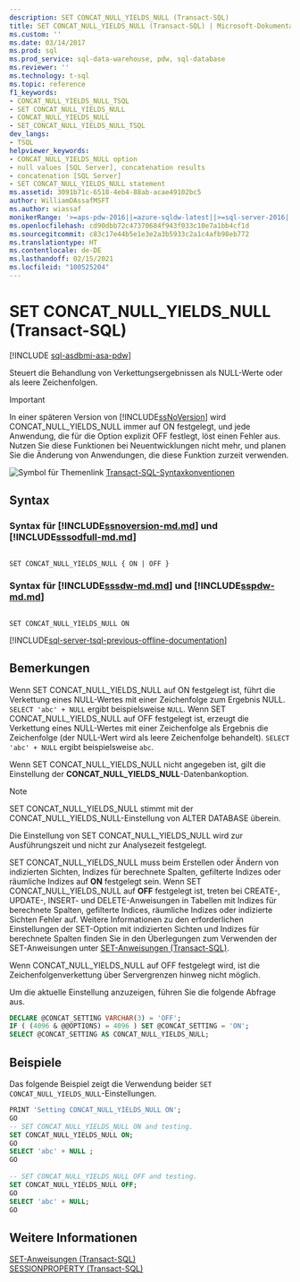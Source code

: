 ```yaml
---
description: SET CONCAT_NULL_YIELDS_NULL (Transact-SQL)
title: SET CONCAT_NULL_YIELDS_NULL (Transact-SQL) | Microsoft-Dokumentation
ms.custom: ''
ms.date: 03/14/2017
ms.prod: sql
ms.prod_service: sql-data-warehouse, pdw, sql-database
ms.reviewer: ''
ms.technology: t-sql
ms.topic: reference
f1_keywords:
- CONCAT_NULL_YIELDS_NULL_TSQL
- SET CONCAT_NULL_YIELDS_NULL
- CONCAT_NULL_YIELDS_NULL
- SET_CONCAT_NULL_YIELDS_NULL_TSQL
dev_langs:
- TSQL
helpviewer_keywords:
- CONCAT_NULL_YIELDS_NULL option
- null values [SQL Server], concatenation results
- concatenation [SQL Server]
- SET CONCAT_NULL_YIELDS_NULL statement
ms.assetid: 3091b71c-6518-4eb4-88ab-acae49102bc5
author: WilliamDAssafMSFT
ms.author: wiassaf
monikerRange: '>=aps-pdw-2016||=azure-sqldw-latest||>=sql-server-2016||>=sql-server-linux-2017||=azuresqldb-mi-current'
ms.openlocfilehash: cd90dbb72c47370684f943f033c10e7a1bb4cf1d
ms.sourcegitcommit: c83c17e44b5e1e3e2a3b5933c2a1c4afb98eb772
ms.translationtype: HT
ms.contentlocale: de-DE
ms.lasthandoff: 02/15/2021
ms.locfileid: "100525204"
---
```

# <a name="set-concat_null_yields_null-transact-sql"></a>SET CONCAT_NULL_YIELDS_NULL (Transact-SQL)
[!INCLUDE [sql-asdbmi-asa-pdw](../../includes/applies-to-version/sql-asdbmi-asa-pdw.md)]

  Steuert die Behandlung von Verkettungsergebnissen als NULL-Werte oder als leere Zeichenfolgen.  
  
> [!IMPORTANT]  
>  In einer späteren Version von [!INCLUDE[ssNoVersion](../../includes/ssnoversion-md.md)] wird CONCAT_NULL_YIELDS_NULL immer auf ON festgelegt, und jede Anwendung, die für die Option explizit OFF festlegt, löst einen Fehler aus. Nutzen Sie diese Funktionen bei Neuentwicklungen nicht mehr, und planen Sie die Änderung von Anwendungen, die diese Funktion zurzeit verwenden.  
  
 ![Symbol für Themenlink](../../database-engine/configure-windows/media/topic-link.gif "Symbol für Themenlink") [Transact-SQL-Syntaxkonventionen](../../t-sql/language-elements/transact-sql-syntax-conventions-transact-sql.md)  
  
## <a name="syntax"></a>Syntax

### <a name="syntax-for-ssnoversion-mdmd-and-sssodfull-mdmd"></a>Syntax für [!INCLUDE[ssnoversion-md.md](../../includes/ssnoversion-md.md)] und [!INCLUDE[sssodfull-md.md](../../includes/sssodfull-md.md)]

```syntaxsql
    
SET CONCAT_NULL_YIELDS_NULL { ON | OFF }   
```  

### <a name="syntax-for-sssdw-mdmd-and-sspdw-mdmd"></a>Syntax für [!INCLUDE[sssdw-md.md](../../includes/sssdw-md.md)] und [!INCLUDE[sspdw-md.md](../../includes/sspdw-md.md)]

```syntaxsql
  
SET CONCAT_NULL_YIELDS_NULL ON    
```  
  
[!INCLUDE[sql-server-tsql-previous-offline-documentation](../../includes/sql-server-tsql-previous-offline-documentation.md)]

## <a name="remarks"></a>Bemerkungen
 Wenn SET CONCAT_NULL_YIELDS_NULL auf ON festgelegt ist, führt die Verkettung eines NULL-Wertes mit einer Zeichenfolge zum Ergebnis NULL. `SELECT 'abc' + NULL` ergibt beispielsweise `NULL`. Wenn SET CONCAT_NULL_YIELDS_NULL auf OFF festgelegt ist, erzeugt die Verkettung eines NULL-Wertes mit einer Zeichenfolge als Ergebnis die Zeichenfolge (der NULL-Wert wird als leere Zeichenfolge behandelt). `SELECT 'abc' + NULL` ergibt beispielsweise `abc`.  
  
 Wenn SET CONCAT_NULL_YIELDS_NULL nicht angegeben ist, gilt die Einstellung der **CONCAT_NULL_YIELDS_NULL**-Datenbankoption.  
  
> [!NOTE]  
>  SET CONCAT_NULL_YIELDS_NULL stimmt mit der CONCAT_NULL_YIELDS_NULL-Einstellung von ALTER DATABASE überein.  
  
 Die Einstellung von SET CONCAT_NULL_YIELDS_NULL wird zur Ausführungszeit und nicht zur Analysezeit festgelegt.  

SET CONCAT_NULL_YIELDS_NULL muss beim Erstellen oder Ändern von indizierten Sichten, Indizes für berechnete Spalten, gefilterte Indizes oder räumliche Indizes auf **ON** festgelegt sein. Wenn SET CONCAT_NULL_YIELDS_NULL auf **OFF** festgelegt ist, treten bei CREATE-, UPDATE-, INSERT- und DELETE-Anweisungen in Tabellen mit Indizes für berechnete Spalten, gefilterte Indices, räumliche Indizes oder indizierte Sichten Fehler auf. Weitere Informationen zu den erforderlichen Einstellungen der SET-Option mit indizierten Sichten und Indizes für berechnete Spalten finden Sie in den Überlegungen zum Verwenden der SET-Anweisungen unter [SET-Anweisungen &#40;Transact-SQL&#41;](../../t-sql/statements/set-statements-transact-sql.md).
  
 Wenn CONCAT_NULL_YIELDS_NULL auf OFF festgelegt wird, ist die Zeichenfolgenverkettung über Servergrenzen hinweg nicht möglich.  
  
 Um die aktuelle Einstellung anzuzeigen, führen Sie die folgende Abfrage aus.  
  
```sql
DECLARE @CONCAT_SETTING VARCHAR(3) = 'OFF';  
IF ( (4096 & @@OPTIONS) = 4096 ) SET @CONCAT_SETTING = 'ON';  
SELECT @CONCAT_SETTING AS CONCAT_NULL_YIELDS_NULL; 
```  
  
## <a name="examples"></a>Beispiele  
 Das folgende Beispiel zeigt die Verwendung beider `SET CONCAT_NULL_YIELDS_NULL`-Einstellungen.  
  
```sql
PRINT 'Setting CONCAT_NULL_YIELDS_NULL ON';  
GO  
-- SET CONCAT_NULL_YIELDS_NULL ON and testing.  
SET CONCAT_NULL_YIELDS_NULL ON;  
GO  
SELECT 'abc' + NULL ;  
GO  
  
-- SET CONCAT_NULL_YIELDS_NULL OFF and testing.  
SET CONCAT_NULL_YIELDS_NULL OFF;  
GO  
SELECT 'abc' + NULL;   
GO  
```  
  
## <a name="see-also"></a>Weitere Informationen  
 [SET-Anweisungen (Transact-SQL)](../../t-sql/statements/set-statements-transact-sql.md)   
 [SESSIONPROPERTY &#40;Transact-SQL&#41;](../../t-sql/functions/sessionproperty-transact-sql.md)  
  
  
